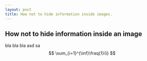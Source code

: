 ```yaml
---
layout: post
title: How not to hide information inside images.
---
```

## How not to hide information inside an image

bla bla bla
asd
sa
$$
\sum_{i=1}^{\inf}\fraq{1}{i}
$$

